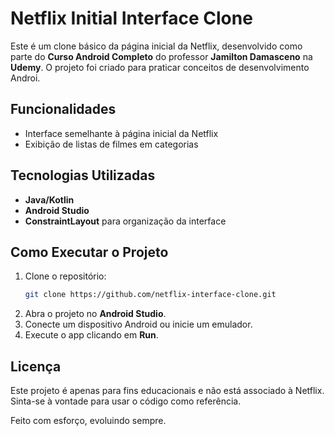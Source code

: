 # Netflix Initial Interface Clone

Este é um clone básico da página inicial da Netflix, desenvolvido como parte do **Curso Android Completo** do professor **Jamilton Damasceno** na **Udemy**. O projeto foi criado para praticar conceitos de desenvolvimento Androi.

## Funcionalidades

- Interface semelhante à página inicial da Netflix
- Exibição de listas de filmes em categorias

## Tecnologias Utilizadas

- **Java/Kotlin**
- **Android Studio**
- **ConstraintLayout** para organização da interface

## Como Executar o Projeto

1. Clone o repositório:
   ```bash
   git clone https://github.com/netflix-interface-clone.git
   ```
2. Abra o projeto no **Android Studio**.
3. Conecte um dispositivo Android ou inicie um emulador.
4. Execute o app clicando em **Run**.

## Licença

Este projeto é apenas para fins educacionais e não está associado à Netflix. Sinta-se à vontade para usar o código como referência.

Feito com esforço, evoluindo sempre.

